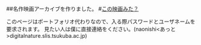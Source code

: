 ##名作映画アーカイブを作りました。
#[この映画みた？](http://turkey.slis.tsukuba.ac.jp/~s1811433/index.html)

このページはポートフォリオ代わりなので、入る際パスワードとユーザネームを要求されます。
見たい人は僕に直接連絡をください。(naonishi<あっと>digitalnature.slis.tsukuba.ac.jp)


